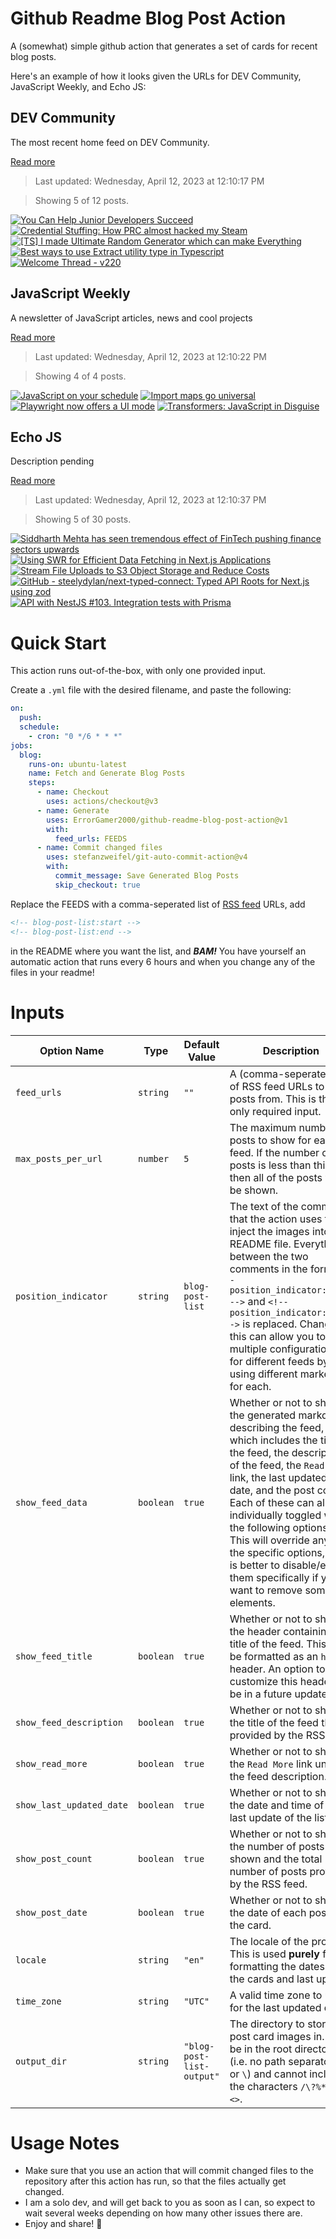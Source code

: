 # Github Readme Blog Post Action

A (somewhat) simple github action that generates a set of cards for recent blog posts.

Here's an example of how it looks given the URLs for DEV Community, JavaScript Weekly, and Echo JS:

<!-- post-list:start -->
## DEV Community

The most recent home feed on DEV Community.

[Read more](https://dev.to)
> Last updated: Wednesday, April 12, 2023 at 12:10:17 PM

> Showing 5 of 12 posts.

[![You Can Help Junior Developers Succeed](https://raw.githubusercontent.com/ErrorGamer2000/github-readme-blog-post-action/main/generated_files/DEV_Community/You_Can_Help_Junior_Developers_Succeed.svg)](https://dev.to/mikehtmlallthethings/you-can-help-junior-developers-succeed-178m)
[![Credential Stuffing: How PRC almost hacked my Steam](https://raw.githubusercontent.com/ErrorGamer2000/github-readme-blog-post-action/main/generated_files/DEV_Community/Credential_Stuffing__How_PRC_almost_hacked_my_Steam.svg)](https://dev.to/prove/credential-stuffing-how-prc-almost-hacked-my-steam-414m)
[![[TS] I made Ultimate Random Generator which can make Everything](https://raw.githubusercontent.com/ErrorGamer2000/github-readme-blog-post-action/main/generated_files/DEV_Community/[TS]_I_made_Ultimate_Random_Generator_which_can_make_Everything.svg)](https://dev.to/samchon/i-made-ultimate-random-generator-which-can-make-everything-5a65)
[![Best ways to use Extract utility type in Typescript](https://raw.githubusercontent.com/ErrorGamer2000/github-readme-blog-post-action/main/generated_files/DEV_Community/Best_ways_to_use_Extract_utility_type_in_Typescript.svg)](https://dev.to/arafat4693/best-ways-to-use-extract-in-typescript-jc2)
[![Welcome Thread - v220](https://raw.githubusercontent.com/ErrorGamer2000/github-readme-blog-post-action/main/generated_files/DEV_Community/Welcome_Thread_-_v220.svg)](https://dev.to/thepracticaldev/welcome-thread-v220-2j91)


## JavaScript Weekly

A newsletter of JavaScript articles, news and cool projects

[Read more](https://javascriptweekly.com/)
> Last updated: Wednesday, April 12, 2023 at 12:10:22 PM

> Showing 4 of 4 posts.

[![JavaScript on your schedule](https://raw.githubusercontent.com/ErrorGamer2000/github-readme-blog-post-action/main/generated_files/JavaScript_Weekly/JavaScript_on_your_schedule.svg)](https://javascriptweekly.com/issues/633)
[![Import maps go universal](https://raw.githubusercontent.com/ErrorGamer2000/github-readme-blog-post-action/main/generated_files/JavaScript_Weekly/Import_maps_go_universal.svg)](https://javascriptweekly.com/issues/632)
[![Playwright now offers a UI mode](https://raw.githubusercontent.com/ErrorGamer2000/github-readme-blog-post-action/main/generated_files/JavaScript_Weekly/Playwright_now_offers_a_UI_mode.svg)](https://javascriptweekly.com/issues/631)
[![Transformers: JavaScript in Disguise](https://raw.githubusercontent.com/ErrorGamer2000/github-readme-blog-post-action/main/generated_files/JavaScript_Weekly/Transformers__JavaScript_in_Disguise.svg)](https://javascriptweekly.com/issues/630)


## Echo JS

Description pending

[Read more](
http://www.echojs.com
)
> Last updated: Wednesday, April 12, 2023 at 12:10:37 PM

> Showing 5 of 30 posts.

[![Siddharth Mehta has seen tremendous effect of FinTech pushing finance sectors upwards](https://raw.githubusercontent.com/ErrorGamer2000/github-readme-blog-post-action/main/generated_files/_Echo_JS_/Siddharth_Mehta_has_seen_tremendous_effect_of_FinTech_pushing_finance_sectors_upwards.svg)](https://www.business-standard.com/content/specials/siddharth-mehta-has-seen-tremendous-effect-of-fintech-pushing-finance-sectors-upwards-123041000501_1.html)
[![
Using SWR for Efficient Data Fetching in Next.js Applications
](https://raw.githubusercontent.com/ErrorGamer2000/github-readme-blog-post-action/main/generated_files/_Echo_JS_/_Using_SWR_for_Efficient_Data_Fetching_in_Next.js_Applications_.svg)](
https://goo.su/ZnUNv
)
[![Stream File Uploads to S3 Object Storage and Reduce Costs](https://raw.githubusercontent.com/ErrorGamer2000/github-readme-blog-post-action/main/generated_files/_Echo_JS_/Stream_File_Uploads_to_S3_Object_Storage_and_Reduce_Costs.svg)](https://austingil.com/upload-to-s3/)
[![GitHub - steelydylan/next-typed-connect: Typed API Roots for Next.js using zod](https://raw.githubusercontent.com/ErrorGamer2000/github-readme-blog-post-action/main/generated_files/_Echo_JS_/GitHub_-_steelydylan_next-typed-connect__Typed_API_Roots_for_Next.js_using_zod.svg)](https://github.com/steelydylan/next-typed-connect)
[![API with NestJS #103. Integration tests with Prisma](https://raw.githubusercontent.com/ErrorGamer2000/github-readme-blog-post-action/main/generated_files/_Echo_JS_/API_with_NestJS__103._Integration_tests_with_Prisma.svg)](https://wanago.io/2023/04/10/api-nestjs-prisma-integration-tests/)


<!-- post-list:end -->

# Quick Start

This action runs out-of-the-box, with only one provided input.

Create a `.yml` file with the desired filename, and paste the following:

```yml
on:
  push:
  schedule:
    - cron: "0 */6 * * *"
jobs:
  blog:
    runs-on: ubuntu-latest
    name: Fetch and Generate Blog Posts
    steps:
      - name: Checkout
        uses: actions/checkout@v3
      - name: Generate
        uses: ErrorGamer2000/github-readme-blog-post-action@v1
        with:
          feed_urls: FEEDS
      - name: Commit changed files
        uses: stefanzweifel/git-auto-commit-action@v4
        with:
          commit_message: Save Generated Blog Posts
          skip_checkout: true
```

Replace the FEEDS with a comma-seperated list of [RSS feed](https://rss.com/blog/how-do-rss-feeds-work/) URLs, add

```md
<!-- blog-post-list:start -->
<!-- blog-post-list:end -->
```

in the README where you want the list, and **_BAM!_** You have yourself an automatic action that runs every 6 hours and when you change any of the files in your readme!

# Inputs

<table>
  <thead>
    <tr>
      <th>Option Name</th>
      <th>Type</th>
      <th>Default Value</th>
      <th>Description</th>
    </tr>
  </thead>
  <tbody>
    <tr>
      <td><code>feed_urls</code></td>
      <td><code>string</code></td>
      <td><code>""</code></td>
      <td>A (comma-seperated) list of RSS feed URLs to load posts from. This is the only required input.</td>
    </tr>
    <tr>
      <td><code>max_posts_per_url</code></td>
      <td><code>number</code></td>
      <td><code>5</code></td>
      <td>The maximum number of posts to show for each feed. If the number of posts is less than this, then all of the posts will be shown.</td>
    </tr>
    <tr>
      <td><code>position_indicator</code></td>
      <td><code>string</code></td>
      <td><code>blog-post-list</code></td>
      <td>The text of the comments that the action uses to inject the images into the README file. Everything between the two comments in the form <code>&lt;!-- position_indicator:start --&gt;</code> and <code>&lt;!-- position_indicator:end --&gt;</code> is replaced. Changing this can allow you to use multiple configurations for different feeds by using different markers for each.</td>
    </tr>
    <tr>
      <td><code>show_feed_data</code></td>
      <td><code>boolean</code></td>
      <td><code>true</code></td>
      <td>Whether or not to show the generated markdown describing the feed, which includes the title of the feed, the description of the feed, the <code>Read More</code> link, the last updated date, and the post count. Each of these can also be individually toggled with the following options. This will override any of the specific options, so it is better to disable/enable them specifically if you want to remove some elements.</td>
    </tr>
    <tr>
      <td><code>show_feed_title</code></td>
      <td><code>boolean</code></td>
      <td><code>true</code></td>
      <td>Whether or not to show the header containing the title of the feed. This will be formatted as an <code>h2</code> header. An option to customize this header will be in a future update.</td>
    </tr>
    <tr>
      <td><code>show_feed_description</code></td>
      <td><code>boolean</code></td>
      <td><code>true</code></td>
      <td>Whether or not to show the title of the feed that is provided by the RSS feed.</td>
    </tr>
    <tr>
      <td><code>show_read_more</code></td>
      <td><code>boolean</code></td>
      <td><code>true</code></td>
      <td>Whether or not to show the <code>Read More</code> link under the feed description.</td>
    </tr>
    <tr>
      <td><code>show_last_updated_date</code></td>
      <td><code>boolean</code></td>
      <td><code>true</code></td>
      <td>Whether or not to show the date and time of the last update of the list.</td>
    </tr>
    <tr>
      <td><code>show_post_count</code></td>
      <td><code>boolean</code></td>
      <td><code>true</code></td>
      <td>Whether or not to show the number of posts shown and the total number of posts provided by the RSS feed.</td>
    </tr>
    <tr>
      <td><code>show_post_date</code></td>
      <td><code>boolean</code></td>
      <td><code>true</code></td>
      <td>Whether or not to show the date of each post on the card.</td>
    </tr>
    <tr>
      <td><code>locale</code></td>
      <td><code>string</code></td>
      <td><code>"en"</code></td>
      <td>The locale of the project. This is used <strong>purely</strong> for formatting the dates of the cards and last update.</td>
    </tr>
    <tr>
      <td><code>time_zone</code></td>
      <td><code>string</code></td>
      <td><code>"UTC"</code></td>
      <td>A valid time zone to use for the last updated date.</td>
    </tr>
    <tr>
      <td><code>output_dir</code></td>
      <td><code>string</code></td>
      <td><code>"blog-post-list-output"</code></td>
      <td>The directory to store the post card images in. Must be in the root directory (i.e. no path separators <code>/</code> or <code>\</code>) and cannot include the characters <code>/\?%*:|"&lt;&gt;</code>.</td>
    </tr>
<!--
    <tr>
      <td><code></code></td>
      <td><cde></cde></td>
      <td><code></code></td>
      <td></td>
    </tr>
-->
  </tbody>
</table>

# Usage Notes

- Make sure that you use an action that will commit changed files to the repository after this action has run, so that the files actually get changed.
- I am a solo dev, and will get back to you as soon as I can, so expect to wait several weeks depending on how many other issues there are.
- Enjoy and share! 🤗
